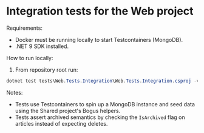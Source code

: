# Integration tests for the Web project

Requirements:

- Docker must be running locally to start Testcontainers (MongoDB).
- .NET 9 SDK installed.

How to run locally:

1. From repository root run:

```powershell
dotnet test tests\Web.Tests.Integration\Web.Tests.Integration.csproj -v minimal
```

Notes:

- Tests use Testcontainers to spin up a MongoDB instance and seed data using the Shared project's Bogus helpers.
- Tests assert archived semantics by checking the `IsArchived` flag on articles instead of expecting deletes.